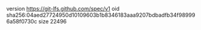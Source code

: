 version https://git-lfs.github.com/spec/v1
oid sha256:04aed27724950d10109603b1b8346183aaa9207bdbadfb34f989996a58f0730c
size 22496
